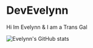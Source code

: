 # DevEvelynn
 Hi Im Evelynn & I am a Trans Gal 


![Evelynn's GitHub stats](https://github-readme-stats.vercel.app/api?username=DevEvelynn&show_icons=true&theme=radical)

